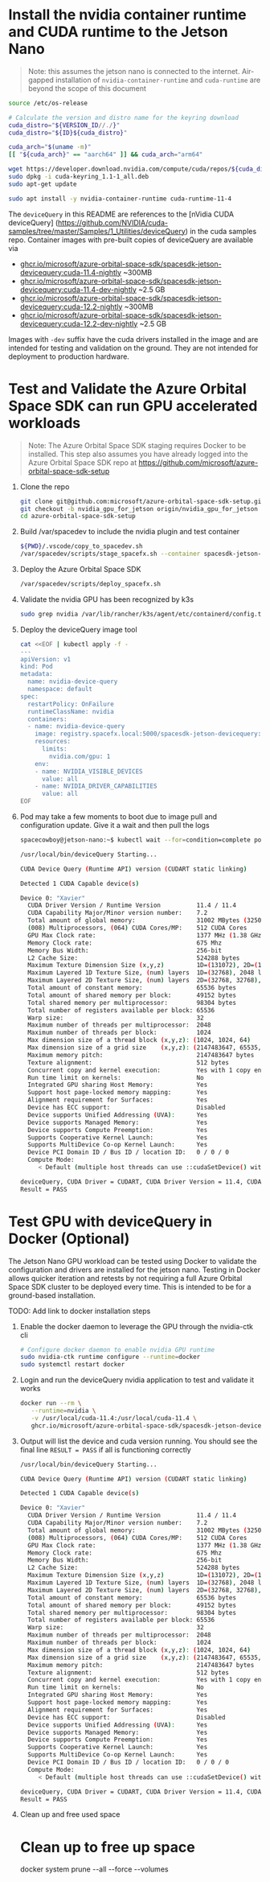 # Install the nvidia container runtime and CUDA runtime to the Jetson Nano
>Note: this assumes the jetson nano is connected to the internet.  Air-gapped installation of `nvidia-container-runtime` and `cuda-runtime` are beyond the scope of this document
```bash
source /etc/os-release

# Calculate the version and distro name for the keyring download
cuda_distro="${VERSION_ID//./}"
cuda_distro="${ID}${cuda_distro}"

cuda_arch="$(uname -m)"
[[ "${cuda_arch}" == "aarch64" ]] && cuda_arch="arm64"

wget https://developer.download.nvidia.com/compute/cuda/repos/${cuda_distro}/${cuda_arch}/cuda-keyring_1.1-1_all.deb
sudo dpkg -i cuda-keyring_1.1-1_all.deb
sudo apt-get update

sudo apt install -y nvidia-container-runtime cuda-runtime-11-4
```

The `deviceQuery` in this README are references to the [nVidia CUDA deviceQuery] (https://github.com/NVIDIA/cuda-samples/tree/master/Samples/1_Utilities/deviceQuery) in the cuda samples repo.  Container images with pre-built copies of deviceQuery are available via
* [ghcr.io/microsoft/azure-orbital-space-sdk/spacesdk-jetson-devicequery:cuda-11.4-nightly](https://github.com/microsoft/azure-orbital-space-sdk-core/pkgs/container/azure-orbital-space-sdk%2Fspacesdk-jetson-devicequery) ~300MB
* [ghcr.io/microsoft/azure-orbital-space-sdk/spacesdk-jetson-devicequery:cuda-11.4-dev-nightly](https://github.com/microsoft/azure-orbital-space-sdk-core/pkgs/container/azure-orbital-space-sdk%2Fspacesdk-jetson-devicequery) ~2.5 GB
* [ghcr.io/microsoft/azure-orbital-space-sdk/spacesdk-jetson-devicequery:cuda-12.2-nightly](https://github.com/microsoft/azure-orbital-space-sdk-core/pkgs/container/azure-orbital-space-sdk%2Fspacesdk-jetson-devicequery) ~300MB
* [ghcr.io/microsoft/azure-orbital-space-sdk/spacesdk-jetson-devicequery:cuda-12.2-dev-nightly](https://github.com/microsoft/azure-orbital-space-sdk-core/pkgs/container/azure-orbital-space-sdk%2Fspacesdk-jetson-devicequery) ~2.5 GB

Images with `-dev` suffix have the cuda drivers installed in the image and are intended for testing and validation on the ground.  They are not intended for deployment to production hardware.


# Test and Validate the Azure Orbital Space SDK can run GPU accelerated workloads
 >Note: The Azure Orbital Space SDK staging requires Docker to be installed.  This step also assumes you have already logged into the Azure Orbital Space SDK repo at https://github.com/microsoft/azure-orbital-space-sdk-setup

1. Clone the repo
	```bash
	git clone git@github.com:microsoft/azure-orbital-space-sdk-setup.git
	git checkout -b nvidia_gpu_for_jetson origin/nvidia_gpu_for_jetson
	cd azure-orbital-space-sdk-setup
	```

1. Build /var/spacedev to include the nvidia plugin and test container
	```bash
	${PWD}/.vscode/copy_to_spacedev.sh
	/var/spacedev/scripts/stage_spacefx.sh --container spacesdk-jetson-devicequery:cuda-11.4-nightly --nvidia-gpu-plugin
	```

1. Deploy the Azure Orbital Space SDK
	```bash
	/var/spacedev/scripts/deploy_spacefx.sh
	```

1. Validate the nvidia GPU has been recognized by k3s
	```bash
	sudo grep nvidia /var/lib/rancher/k3s/agent/etc/containerd/config.toml
	```

1. Deploy the deviceQuery image tool
	```bash
    cat <<EOF | kubectl apply -f -
    ---
    apiVersion: v1
    kind: Pod
    metadata:
      name: nvidia-device-query
      namespace: default
    spec:
      restartPolicy: OnFailure
      runtimeClassName: nvidia
      containers:
      - name: nvidia-device-query
        image: registry.spacefx.local:5000/spacesdk-jetson-devicequery:cuda-11.4-nightly
        resources:
          limits:
            nvidia.com/gpu: 1
        env:
        - name: NVIDIA_VISIBLE_DEVICES
          value: all
        - name: NVIDIA_DRIVER_CAPABILITIES
          value: all
    EOF
	```

1. Pod may take a few moments to boot due to image pull and configuration update.  Give it a wait and then pull the logs
	```bash
    spacecowboy@jetson-nano:~$ kubectl wait --for=condition=complete pod/nvidia-device-query --timeout=300s && kubectl logs nvidia-device-query

	/usr/local/bin/deviceQuery Starting...

	CUDA Device Query (Runtime API) version (CUDART static linking)

	Detected 1 CUDA Capable device(s)

	Device 0: "Xavier"
	  CUDA Driver Version / Runtime Version          11.4 / 11.4
	  CUDA Capability Major/Minor version number:    7.2
	  Total amount of global memory:                 31002 MBytes (32508235776 bytes)
	  (008) Multiprocessors, (064) CUDA Cores/MP:    512 CUDA Cores
	  GPU Max Clock rate:                            1377 MHz (1.38 GHz)
	  Memory Clock rate:                             675 Mhz
	  Memory Bus Width:                              256-bit
	  L2 Cache Size:                                 524288 bytes
	  Maximum Texture Dimension Size (x,y,z)         1D=(131072), 2D=(131072, 65536), 3D=(16384, 16384, 16384)
	  Maximum Layered 1D Texture Size, (num) layers  1D=(32768), 2048 layers
	  Maximum Layered 2D Texture Size, (num) layers  2D=(32768, 32768), 2048 layers
	  Total amount of constant memory:               65536 bytes
	  Total amount of shared memory per block:       49152 bytes
	  Total shared memory per multiprocessor:        98304 bytes
	  Total number of registers available per block: 65536
	  Warp size:                                     32
	  Maximum number of threads per multiprocessor:  2048
	  Maximum number of threads per block:           1024
	  Max dimension size of a thread block (x,y,z): (1024, 1024, 64)
	  Max dimension size of a grid size    (x,y,z): (2147483647, 65535, 65535)
	  Maximum memory pitch:                          2147483647 bytes
	  Texture alignment:                             512 bytes
	  Concurrent copy and kernel execution:          Yes with 1 copy engine(s)
	  Run time limit on kernels:                     No
	  Integrated GPU sharing Host Memory:            Yes
	  Support host page-locked memory mapping:       Yes
	  Alignment requirement for Surfaces:            Yes
	  Device has ECC support:                        Disabled
	  Device supports Unified Addressing (UVA):      Yes
	  Device supports Managed Memory:                Yes
	  Device supports Compute Preemption:            Yes
	  Supports Cooperative Kernel Launch:            Yes
	  Supports MultiDevice Co-op Kernel Launch:      Yes
	  Device PCI Domain ID / Bus ID / location ID:   0 / 0 / 0
	  Compute Mode:
		 < Default (multiple host threads can use ::cudaSetDevice() with device simultaneously) >

	deviceQuery, CUDA Driver = CUDART, CUDA Driver Version = 11.4, CUDA Runtime Version = 11.4, NumDevs = 1
	Result = PASS
	```

# Test GPU with deviceQuery in Docker (Optional)
The Jetson Nano GPU workload can be tested using Docker to validate the configuration and drivers are installed for the jetson nano.  Testing in Docker allows quicker iteration and retests by not requiring a full Azure Orbital Space SDK cluster to be deployed every time.  This is intended to be for a ground-based installation.

TODO: Add link to docker installation steps

1. Enable the docker daemon to leverage the GPU through the nvidia-ctk cli
	```bash
	# Configure docker daemon to enable nvidia GPU runtime
	sudo nvidia-ctk runtime configure --runtime=docker
	sudo systemctl restart docker
	```

1. Login and run the deviceQuery nvidia application to test and validate it works
	```bash
	docker run --rm \
       --runtime=nvidia \
       -v /usr/local/cuda-11.4:/usr/local/cuda-11.4 \
       ghcr.io/microsoft/azure-orbital-space-sdk/spacesdk-jetson-devicequery:cuda-11.4-nightly
	```

1. Output will list the device and cuda version running.  You should see the final line `RESULT = PASS` if all is functioning correctly
	```bash
	/usr/local/bin/deviceQuery Starting...

	CUDA Device Query (Runtime API) version (CUDART static linking)

	Detected 1 CUDA Capable device(s)

	Device 0: "Xavier"
	  CUDA Driver Version / Runtime Version          11.4 / 11.4
	  CUDA Capability Major/Minor version number:    7.2
	  Total amount of global memory:                 31002 MBytes (32508235776 bytes)
	  (008) Multiprocessors, (064) CUDA Cores/MP:    512 CUDA Cores
	  GPU Max Clock rate:                            1377 MHz (1.38 GHz)
	  Memory Clock rate:                             675 Mhz
	  Memory Bus Width:                              256-bit
	  L2 Cache Size:                                 524288 bytes
	  Maximum Texture Dimension Size (x,y,z)         1D=(131072), 2D=(131072, 65536), 3D=(16384, 16384, 16384)
	  Maximum Layered 1D Texture Size, (num) layers  1D=(32768), 2048 layers
	  Maximum Layered 2D Texture Size, (num) layers  2D=(32768, 32768), 2048 layers
	  Total amount of constant memory:               65536 bytes
	  Total amount of shared memory per block:       49152 bytes
	  Total shared memory per multiprocessor:        98304 bytes
	  Total number of registers available per block: 65536
	  Warp size:                                     32
	  Maximum number of threads per multiprocessor:  2048
	  Maximum number of threads per block:           1024
	  Max dimension size of a thread block (x,y,z): (1024, 1024, 64)
	  Max dimension size of a grid size    (x,y,z): (2147483647, 65535, 65535)
	  Maximum memory pitch:                          2147483647 bytes
	  Texture alignment:                             512 bytes
	  Concurrent copy and kernel execution:          Yes with 1 copy engine(s)
	  Run time limit on kernels:                     No
	  Integrated GPU sharing Host Memory:            Yes
	  Support host page-locked memory mapping:       Yes
	  Alignment requirement for Surfaces:            Yes
	  Device has ECC support:                        Disabled
	  Device supports Unified Addressing (UVA):      Yes
	  Device supports Managed Memory:                Yes
	  Device supports Compute Preemption:            Yes
	  Supports Cooperative Kernel Launch:            Yes
	  Supports MultiDevice Co-op Kernel Launch:      Yes
	  Device PCI Domain ID / Bus ID / location ID:   0 / 0 / 0
	  Compute Mode:
		 < Default (multiple host threads can use ::cudaSetDevice() with device simultaneously) >

	deviceQuery, CUDA Driver = CUDART, CUDA Driver Version = 11.4, CUDA Runtime Version = 11.4, NumDevs = 1
	Result = PASS

	```

1. Clean up and free used space
	# Clean up to free up space
	docker system prune --all --force --volumes
	```
